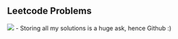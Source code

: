 ## Leetcode Problems
<img src="https://img.shields.io/badge/author-Aditya%20Bhagwat-orange">
- Storing all my solutions is a huge ask, hence Github :)
